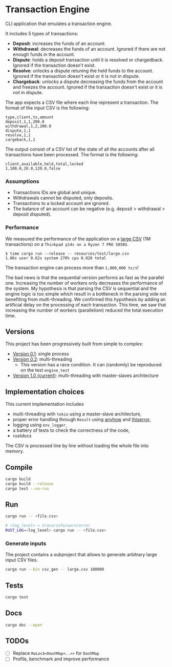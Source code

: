 # Transaction Engine

CLI application that emulates a transaction engine. 

It includes 5 types of transactions:

* **Deposit**: increases the funds of an account.
* **Withdrawal**: decreases the funds of an account. Ignored if there are not enough funds in the account.
* **Dispute**: holds a deposit transaction until it is resolved or chargedback. Ignored if the transaction doesn't exist.
* **Resolve**: unlocks a dispute retuning the held funds to the account. Ignored if the transaction doesn't exist or it is not in dispute.
* **Chargeback**: unlocks a dispute decreasing the funds from the account and freezes the account. Ignored if the transaction doesn't exist or it is not in dispute.

The app expects a CSV file where each line represent a transaction.
The format of the input CSV is the following:

```csv
type,client,tx,amount
deposit,1,1,200.0
withdrawal,1,2,200.0
dispute,1,1
resolve,1,1
cargeback,1,1
```

The output consist of a CSV list of the state of all the accounts after all transactions have been processed.
The format is the following:

```csv
client,available,held,total,locked
1,100.0,20.0,120.0,false
```

### Assumptions

* Transactions IDs are global and unique.
* Withdrawals cannot be disputed, only deposits.
* Transactions to a locked account are ignored.
* The balance of an account can be negative (e.g. deposit > withdrawal > deposit disputed).

### Performance

We measured the performance of the application on a [large CSV](./resources/test/large.csv) (1M transactions) on a `Thinkpad p14s on a Ryzen 7 PRO 5850U`.

```
$ time cargo run --release -- resources/test/large.csv  
1.86s user 0.62s system 270% cpu 0.920 total
```

The transaction engine can process more than `1,000,000 tx/s`!

The bad news is that the sequential version performs as fast as the parallel one.
Increasing the number of workers only decreases the performance of the system.
My hypothesis is that parsing the CSV is sequential and the engine logic is too simple
which result in a bottleneck in the parsing side not benefiting from multi-threading.
We confirmed this hypothesis by adding an artificial delay on the processing of each transaction.
This time, we saw that increasing the number of workers (parallelism) reduced the total execution time.

## Versions

This project has been progressively built from simple to complex:

- [Version 0.1](https://github.com/monadplus/toy_atm/tree/v0.1/sequential): single process
- [Version 0.2](https://github.com/monadplus/toy_atm/tree/v0.2/multithreading): multi-threading
  - This version has a race condition. It can (randomly) be reproduced on the test `engine_test`
- [Version 1.0 (current)](https://github.com/monadplus/toy_atm): multi-threading with master-slaves architecture

## Implementation choices

This current implementation includes
- multi-threading with `tokio` using a master-slave architecture,
- proper error handling through `Result` using [anyhow](https://docs.rs/anyhow/latest/anyhow/) and [thiserror](https://docs.rs/thiserror/latest/thiserror/),
- logging using `env_logger`,
- a battery of tests to check the correctness of the code,
- rustdocs

The CSV is processed line by line without loading the whole file into memory.

## Compile

```sh
cargo build
cargo build --release
cargo test --no-run
```

## Run 

```sh
cargo run -- <file.csv>

# <log_level> = trace/info/warn/error
RUST_LOG=<log_level> cargo run -- <file.csv>
```

### Generate inputs

The project contains a subproject that allows to generate arbitrary large input CSV files.

```sh
cargo run --bin csv_gen -- large.csv 100000
```

## Tests

```sh
cargo test
```

## Docs

```sh
cargo doc --open
```

## TODOs

- [ ] Replace `RwLock<HashMap<..>>` for `DashMap`
- [ ] Profile, benchmark and improve performance
